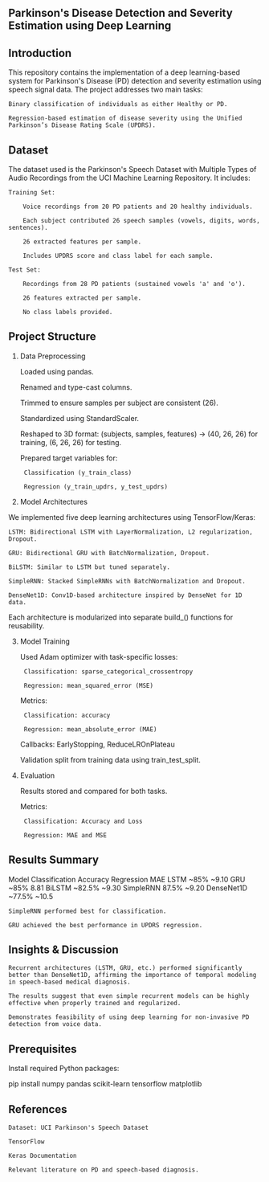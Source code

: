 ## Parkinson's Disease Detection and Severity Estimation using Deep Learning

## Introduction
This repository contains the implementation of a deep learning-based system for Parkinson's Disease (PD) detection and severity estimation using speech signal data. The project addresses two main tasks:

    Binary classification of individuals as either Healthy or PD.

    Regression-based estimation of disease severity using the Unified Parkinson’s Disease Rating Scale (UPDRS).

## Dataset

The dataset used is the Parkinson's Speech Dataset with Multiple Types of Audio Recordings from the UCI Machine Learning Repository. It includes:

    Training Set:

        Voice recordings from 20 PD patients and 20 healthy individuals.

        Each subject contributed 26 speech samples (vowels, digits, words, sentences).

        26 extracted features per sample.

        Includes UPDRS score and class label for each sample.

    Test Set:

        Recordings from 28 PD patients (sustained vowels 'a' and 'o').

        26 features extracted per sample.

        No class labels provided.

 ## Project Structure

1. Data Preprocessing

    Loaded using pandas.

    Renamed and type-cast columns.

    Trimmed to ensure samples per subject are consistent (26).

    Standardized using StandardScaler.

    Reshaped to 3D format: (subjects, samples, features) → (40, 26, 26) for training, (6, 26, 26) for testing.

    Prepared target variables for:

        Classification (y_train_class)

        Regression (y_train_updrs, y_test_updrs)

2. Model Architectures

We implemented five deep learning architectures using TensorFlow/Keras:

    LSTM: Bidirectional LSTM with LayerNormalization, L2 regularization, Dropout.

    GRU: Bidirectional GRU with BatchNormalization, Dropout.

    BiLSTM: Similar to LSTM but tuned separately.

    SimpleRNN: Stacked SimpleRNNs with BatchNormalization and Dropout.

    DenseNet1D: Conv1D-based architecture inspired by DenseNet for 1D data.

Each architecture is modularized into separate build_<model>() functions for reusability.

3. Model Training

    Used Adam optimizer with task-specific losses:

        Classification: sparse_categorical_crossentropy

        Regression: mean_squared_error (MSE)

    Metrics:

        Classification: accuracy

        Regression: mean_absolute_error (MAE)

    Callbacks: EarlyStopping, ReduceLROnPlateau

    Validation split from training data using train_test_split.

4. Evaluation

    Results stored and compared for both tasks.

    Metrics:

        Classification: Accuracy and Loss

        Regression: MAE and MSE

 ## Results Summary
Model	Classification Accuracy	Regression MAE
LSTM	~85%	~9.10
GRU	~85%	8.81 
BiLSTM	~82.5%	~9.30
SimpleRNN	87.5% ~9.20
DenseNet1D	~77.5%	~10.5

    SimpleRNN performed best for classification.

    GRU achieved the best performance in UPDRS regression.

## Insights & Discussion

    Recurrent architectures (LSTM, GRU, etc.) performed significantly better than DenseNet1D, affirming the importance of temporal modeling in speech-based medical diagnosis.

    The results suggest that even simple recurrent models can be highly effective when properly trained and regularized.

    Demonstrates feasibility of using deep learning for non-invasive PD detection from voice data.


## Prerequisites

Install required Python packages:

pip install numpy pandas scikit-learn tensorflow matplotlib




 ## References

    Dataset: UCI Parkinson's Speech Dataset

    TensorFlow

    Keras Documentation

    Relevant literature on PD and speech-based diagnosis.
